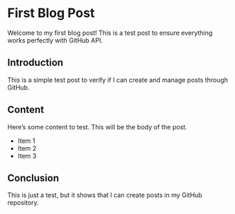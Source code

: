 # First Blog Post

Welcome to my first blog post! This is a test post to ensure everything works perfectly with GitHub API.

## Introduction

This is a simple test post to verify if I can create and manage posts through GitHub.

## Content

Here’s some content to test. This will be the body of the post.

- Item 1
- Item 2
- Item 3

## Conclusion

This is just a test, but it shows that I can create posts in my GitHub repository.
